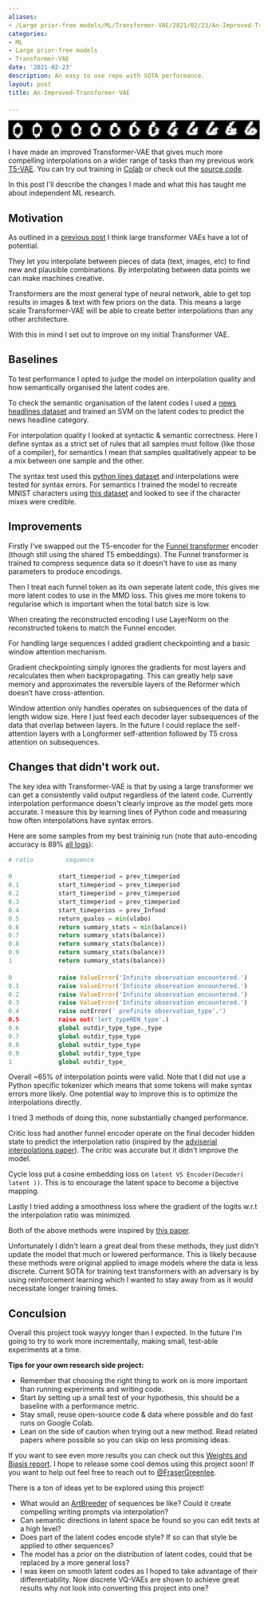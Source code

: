```yaml
---
aliases:
- /Large prior-free models/ML/Transformer-VAE/2021/02/23/An-Improved-Transformer-VAE
categories:
- ML
- Large prior-free models
- Transformer-VAE
date: '2021-02-23'
description: An easy to use repo with SOTA performance.
layout: post
title: An-Improved-Transformer-VAE

---
```


![](0-6.png "Tranformer-VAE on MNIST pixels.")

I have made an improved Transformer-VAE that gives much more compelling interpolations on a wider range of tasks than my previous work [T5-VAE](https://fraser-greenlee.github.io/2020/08/13/Transformers-as-Variational-Autoencoders.html).
You can try out training in [Colab](https://colab.research.google.com/drive/1S8sUSkc_7ON00HDnse1MUXTTflo59VxA?usp=sharing) or check out the [source code](https://github.com/Fraser-Greenlee/transformer-vae).

In this post I'll describe the changes I made and what this has taught me about independent ML research.

## Motivation

As outlined in a [previous post](https://fraser-greenlee.github.io/2020/08/13/Transformers-as-Variational-Autoencoders.html) I think large transformer VAEs have a lot of potential.

They let you interpolate between pieces of data (text, images, etc) to find new and plausible combinations.
By interpolating between data points we can make machines creative.

Transformers are the most general type of neural network, able to get top results in images & text with few priors on the data.
This means a large scale Transformer-VAE will be able to create better interpolations than any other architecture.

With this in mind I set out to improve on my initial Transformer VAE.

## Baselines

To test performance I opted to judge the model on interpolation quality and how semantically organised the latent codes are.

To check the semantic organisation of the latent codes I used a [news headlines dataset](https://huggingface.co/datasets/Fraser/news-category-dataset) and trained an SVM on the latent codes to predict the news headline category.

For interpolation quality I looked at syntactic & semantic correctness.
Here I define syntax as a strict set of rules that all samples must follow (like those of a compiler), for semantics I mean that samples qualitatively appear to be a mix between one sample and the other.

The syntax test used this [python lines dataset](https://huggingface.co/datasets/Fraser/python-lines) and interpolations were tested for syntax errors.
For semantics I trained the model to recreate MNIST characters using [this dataset](https://huggingface.co/datasets/Fraser/mnist-text-small) and looked to see if the character mixes were credible.

## Improvements

Firstly I've swapped out the T5-encoder for the [Funnel transformer](https://arxiv.org/pdf/2006.03236.pdf) encoder (though still using the shared T5 embeddings).
The Funnel transformer is trained to compress sequence data so it doesn't have to use as many parameters to produce encodings.

Then I treat each funnel token as its own seperate latent code, this gives me more latent codes to use in the MMD loss.
This gives me more tokens to regularise which is important when the total batch size is low.

When creating the reconstructed encoding I use LayerNorm on the reconstructed tokens to match the Funnel encoder.

For handling large sequences I added gradient checkpointing and a basic window attention mechanism.

Gradient checkpointing simply ignores the gradients for most layers and recalculates then when backpropagating.
This can greatly help save memory and approximates the reversible layers of the Reformer which doesn’t have cross-attention.

Window attention only handles operates on subsequences of the data of length widow size.
Here I just feed each decoder layer subsequences of the data that overlap between layers.
In the future I could replace the self-attention layers with a Longformer self-attention followed by T5 cross attention on subsequences.

## Changes that didn't work out.

The key idea with Transformer-VAE is that by using a large transformer we can get a consistently valid output regardless of the latent code.
Currently interpolation performance doesn't clearly improve as the model gets more accurate.
I measure this by learning lines of Python code and measuring how often interpolations have syntax errors.

Here are some samples from my best traininig run (note that auto-encoding accuracy is 89% [all logs](https://wandb.ai/fraser/transformer-vae-tests/runs/e1r7vvru?workspace=user-fraser)):

```python
# ratio         sequence                                                valid

0             start_timeperiod = prev_timeperiod                        T
0.1           start_timeperiod = prev_timeperiod                        T
0.2           start_timeperiod = prev_timeperiod                        T
0.3           start_timeperiod = prev_timeperiod                        T
0.4           start_timeperios = prev_Infood                            T
0.5           return_qualos = min(vlabo)                                T
0.6           return summary_stats = min(balance))                      False
0.7           return summary_stats(balance))                            False
0.8           return summary_stats(balance))                            False
0.9           return summary_stats(balance))                            False
1             return summary_stats(balance))                            False

0             raise ValueError('Infinite observation encountered.')     T
0.1           raise ValueError('Infinite observation encountered.')     T
0.2           raise ValueError('Infinite observation encountered.')     T
0.3           raise ValueError('Infinite observation encountered.')     T
0.4           raise outError(' prefinite observation_type'.')           False
0.5           raise out('lert_typeREN_type'.)                           False
0.6           global outdir_type_type._type                             False
0.7           global outdir_type_type                                   T
0.8           global outdir_type_type                                   T
0.9           global outdir_type_type                                   T
1             global outdir_type_                                       T
```

Overall ~65% of interpolation points were valid.
Note that I did not use a Python specific tokenizer which means that some tokens will make syntax errors more likely.
One potential way to improve this is to optimize the interpolations directly.

I tried 3 methods of doing this, none substantially changed performance.

Critic loss had another funnel encoder operate on the final decoder hidden state to predict the interpolation ratio (inspired by the [adviserial interpolations paper](https://arxiv.org/pdf/1807.07543.pdf)).
The critic was accurate but it didn't improve the model.

Cycle loss put a cosine embedding loss on `latent VS Encoder(Decoder( latent ))`.
This is to encourage the latent space to become a bijective mapping.

Lastly I tried adding a smoothness loss where the gradient of the logits w.r.t the interpolation ratio was minimized.

Both of the above methods were inspired by [this paper](https://arxiv.org/pdf/2008.01487.pdf).

Unfortunately I didn't learn a great deal from these methods, they just didn't update the model that much or lowered performance.
This is likely because these methods were original applied to image models where the data is less discrete.
Current SOTA for training text transformers with an adversary is by using reinforcement learning which I wanted to stay away from as it would necessitate longer training times.

## Conculsion

Overall this project took wayyy longer than I expected.
In the future I'm going to try to work more incrementally, making small, test-able experiments at a time.

**Tips for your own research side project:**
- Remember that choosing the right thing to work on is more important than running experiments and writing code.
- Start by setting up a small test of your hypothesis, this should be a baseline with a performance metric.
- Stay small, reuse open-source code & data where possible and do fast runs on Google Colab.
- Lean on the side of caution when trying out a new method. Read related papers where possible so you can skip on less promising ideas.

If you want to see even more results you can check out this [Weights and Biasis report](https://wandb.ai/fraser/transformer-vae-tests/reports/-WIP-Transformer-VAE-Performance-overview---Vmlldzo0MTQ1OTc).
I hope to release some cool demos using this project soon!
If you want to help out feel free to reach out to [@FraserGreenlee](https://twitter.com/FraserGreenlee).

There is a ton of ideas yet to be explored using this project!
* What would an [ArtBreeder](https://www.artbreeder.com) of sequences be like? Could it create compelling writing prompts via interpolation?
* Can semantic directions in latent space be found so you can edit texts at a high level?
* Does part of the latent codes encode style? If so can that style be applied to other sequences?
* The model has a prior on the distribution of latent codes, could that be replaced by a more general loss?
* I was keen on smooth latent codes as I hoped to take advantage of their differentiability. Now discrete VQ-VAEs are shown to achieve great results why not look into converting this project into one?
